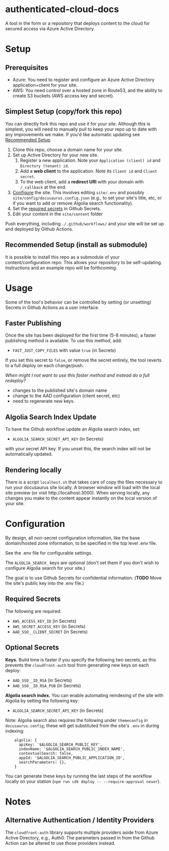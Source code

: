 # authenticated-cloud-docs
A tool in the form or a repository that deploys content to the cloud for secured access via Azure Active Directory.

# Setup

## Prerequisites

* Azure: You need to register and configure an Azure Active Directory application+client for your site.
* AWS: You need control over a hosted zone in Route53, and the ability to create S3 buckets (AWS access key and secret).

## Simplest Setup (copy/fork this repo)

You can directly fork this repo and use it for your site.  Although this is simplest, you will need to manually pull to keep your repo up to date with any improvements we make.  If you'd like automatic updating see [Recommended Setup](recommended-setup-install-as-submodule).

1. Clone this repo, choose a domain name for your site.
1. Set up Active Directory for your new site.
    1. Register a new application. Note your `Application (client) id` and `Directory (tenant) id`.
    1. Add a **web client** to the application. Note its `Client id` and `Client secret`.
    1. To the web client, add a **redirect URI** with your domain with `/_callback` at the end.
1. [Configure](#configuration) the site.  This involves editing `site/.env` and possibly `site/config/docusaurus.config.json` (e.g., to set your site's title, etc, or if you want to add or remove Algolia search functionality).
1. Set the [required secrets](required-secrets) in Github Secrets.
1. Edit your content in the `site/content` folder

Push everything, including `./.github/workflows/` and your site will be set up and deployed by Github Actions.

## Recommended Setup (install as submodule)

It is possible to install this repo as a submodule of your content/configuration repo. This allows your repository to be self-updating. Instructions and an example repo will be forthcoming.

# Usage

Some of the tool's behavior can be controlled by setting (or unsetting) Secrets in Github Actions as a user interface.

## Faster Publishing

Once the site has been deployed for the first time (5-8 minutes), a faster publishing method is available. To use this method, add:

* `FAST_JUST_COPY_FILES` with value `true` (in Secrets)

If you set this secret to `false`, or remove the secret entirely, the tool reverts to a full deploy on each change/push.

_When might I not want to use this faster method and instead do a full redeploy?_
* changes to the published site's domain name
* change to the AAD configuration (client secret, etc)
* need to regenerate new keys.


## Algolia Search Index Update

To have the Github workflow update an Algolia search index, set:
* `ALGOLIA_SEARCH_SECRET_API_KEY` (in Secrets) 

with your secret API key. If you unset this, the search index will not be automatically updated.


## Rendering locally

There is a script `localhost.sh` that takes care of copy the files necessary to run your docusaurus site locally.  A browser window will load with the local site preview (or visit http://localhost:3000). When serving locally, any changes you make to the content appear instantly on the local version of your site.

# Configuration

By design, all non-secret configuration information, like the base domain/hosted zone information, to be specified in the top level .env file.  

See the .env file for configurable settings.

The `ALGOLIA_SEARCH_` keys are optional (don't set them if you don't wish to configure Algolia search for your site.)

The goal is to use Github Secrets for confidential information.  (**TODO** Move the site's public key into the .env file.)

## Required Secrets

The following are required:

* `AWS_ACCESS_KEY_ID` (in Secrets)
* `AWS_SECRET_ACCESS_KEY` (in Secrets)
* `AAD_SSO__CLIENT_SECRET` (in Secrets)

## Optional Secrets

**Keys.** Build time is faster if you specify the following two secrets, as this prevents the `cloudfront-auth` tool from generating new keys on each deploy:

* `AAD_SSO__ID_RSA`  (in Secrets)
* `AAD_SSO__ID_RSA_PUB`  (in Secrets)

**Algolia search index.** You can enable automating reindexing of the site with Algolia by setting the following key:

* `ALGOLIA_SEARCH_SECRET_API_KEY` (in Secrets)

Note: Algolia search also requires the following under `themeconfig` in `docusaurus.config`; these will get substituted from the site's `.env` in during indexing:

```
    algolia: {
      apiKey: '$ALGOLIA_SEARCH_PUBLIC_KEY',
      indexName: '$ALGOLIA_SEARCH_PUBLIC_INDEX_NAME',
      contextualSearch: false,
      appId: '$ALGOLIA_SEARCH_PUBLIC_APPLICATION_ID',
      searchParameters: {},
    }
```


You can generate these keys by running the last steps of the workflow locally on your station (`npm run cdk deploy -- --require-approval never`).

# Notes

## Alternative Authentication / Identity Providers

The `cloudfront-auth` library supports multiple providers aside from Azure Active Directory, e.g., Auth0.  The parameters passed in from the Github Action can be altered to use those providers instead.

